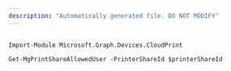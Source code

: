 ```yaml
---
description: "Automatically generated file. DO NOT MODIFY"
---
```


```powershellv2

Import-Module Microsoft.Graph.Devices.CloudPrint

Get-MgPrintShareAllowedUser -PrinterShareId $printerShareId

```